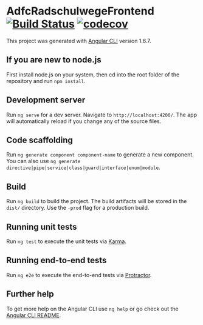 
# AdfcRadschulwegeFrontend [![Build Status](https://travis-ci.org/ADFC-Hamburg/adfc-radschulwegplan-frontend.svg?branch=master)](https://travis-ci.org/ADFC-Hamburg/adfc-radschulwegplan-frontend) [![codecov](https://codecov.io/gh/ADFC-Hamburg/adfc-radschulwegplan-frontend/branch/master/graph/badge.svg)](https://codecov.io/gh/ADFC-Hamburg/adfc-radschulwegplan-frontend)



This project was generated with [Angular CLI](https://github.com/angular/angular-cli) version 1.6.7.

## If you are new to node.js

First install node.js on your system, then cd into the root folder of the repository and run `npm install`.

## Development server

Run `ng serve` for a dev server. Navigate to `http://localhost:4200/`. The app will automatically reload if you change any of the source files.

## Code scaffolding

Run `ng generate component component-name` to generate a new component. You can also use `ng generate directive|pipe|service|class|guard|interface|enum|module`.

## Build

Run `ng build` to build the project. The build artifacts will be stored in the `dist/` directory. Use the `-prod` flag for a production build.

## Running unit tests

Run `ng test` to execute the unit tests via [Karma](https://karma-runner.github.io).

## Running end-to-end tests

Run `ng e2e` to execute the end-to-end tests via [Protractor](http://www.protractortest.org/).

## Further help

To get more help on the Angular CLI use `ng help` or go check out the [Angular CLI README](https://github.com/angular/angular-cli/blob/master/README.md).
